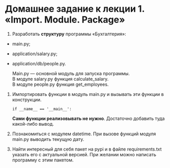 # Домашнее задание к лекции 1. «Import. Module. Package»
1. Разработать **структуру** программы «Бухгалтерия»:

- main.py;
- application/salary.py;
- application/db/people.py.  

  Main.py — основной модуль для запуска программы.  
  В модуле salary.py функция calculate_salary.  
  В модуле people.py функция get_employees.

1. Импортировать функции в модуль main.py и вызывать эти функции в конструкции. 
   
   `if __name__ == '__main__':`
   
   **Сами функции реализовывать не нужно**. Достаточно добавить туда какой-либо вывод.

1. Познакомиться с модулем datetime. При вызове функций модуля main.py выводить текущую дату.

2. Найти интересный для себя пакет на pypi и в файле requirements.txt указать его с актуальной версией. При желании можно написать программу с этим пакетом.
